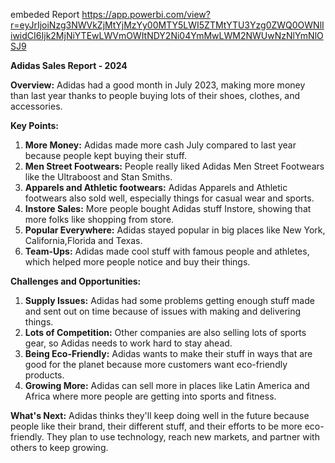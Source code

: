 embeded Report
https://app.powerbi.com/view?r=eyJrIjoiNzg3NWVkZjMtYjMzYy00MTY5LWI5ZTMtYTU3Yzg0ZWQ0OWNlIiwidCI6Ijk2MjNiYTEwLWVmOWItNDY2Ni04YmMwLWM2NWUwNzNlYmNlOSJ9


**Adidas Sales Report - 2024**

**Overview:**
Adidas had a good month in July 2023, making more money than last year thanks to people buying lots of their shoes, clothes, and accessories.

**Key Points:**
1. **More Money:** Adidas made more cash July compared to last year because people kept buying their stuff.
2. **Men Street Footwears:** People really liked Adidas Men Street Footwears like the Ultraboost and Stan Smiths.
3. **Apparels and Athletic footwears:** Adidas Apparels and Athletic footwears also sold well, especially things for casual wear and sports.
4. **Instore Sales:** More people bought Adidas stuff Instore, showing that more folks like shopping from store.
5. **Popular Everywhere:** Adidas stayed popular in big places like New York, California,Florida and Texas.
6. **Team-Ups:** Adidas made cool stuff with famous people and athletes, which helped more people notice and buy their things.

**Challenges and Opportunities:**
1. **Supply Issues:** Adidas had some problems getting enough stuff made and sent out on time because of issues with making and delivering things.
2. **Lots of Competition:** Other companies are also selling lots of sports gear, so Adidas needs to work hard to stay ahead.
3. **Being Eco-Friendly:** Adidas wants to make their stuff in ways that are good for the planet because more customers want eco-friendly products.
4. **Growing More:** Adidas can sell more in places like Latin America and Africa where more people are getting into sports and fitness.

**What's Next:**
Adidas thinks they'll keep doing well in the future because people like their brand, their different stuff, and their efforts to be more eco-friendly. They plan to use technology, reach new markets, and partner with others to keep growing.

